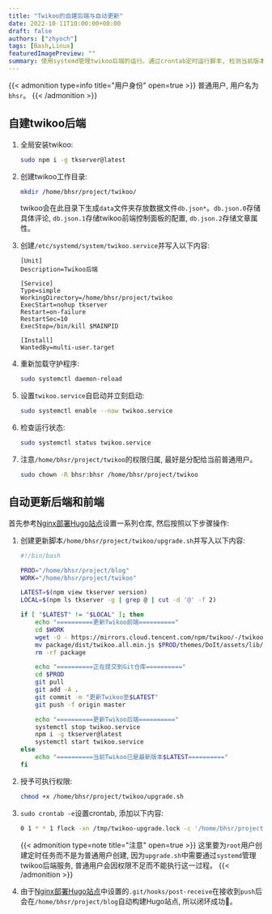 ```yaml
---
title: "Twikoo的自建后端与自动更新"
date: 2022-10-11T10:00:00+08:00
draft: false
authors: ["zhyoch"]
tags: [Bash,Linux]
featuredImagePreview: ""
summary: 使用systemd管理twikoo后端的运行。通过crontab定时运行脚本, 检测当前版本与最新版本是否一致, 如不一致, 则更新到最新版本, 并push到Git Remote仓库。
---
```


{{< admonition type=info title="用户身份" open=true >}}
普通用户, 用户名为`bhsr`。
{{< /admonition >}}

## 自建twikoo后端

1. 全局安装twikoo: 

    ```bash
    sudo npm i -g tkserver@latest
    ```

2. 创建twikoo工作目录: 

   ```bash
   mkdir /home/bhsr/project/twikoo/
   ```

   twikoo会在此目录下生成`data`文件夹存放数据文件`db.json*`。`db.json.0`存储具体评论, `db.json.1`存储twikoo前端控制面板的配置, `db.json.2`存储文章属性。

3. 创建`/etc/systemd/system/twikoo.service`并写入以下内容: 

    ```
    [Unit]
    Description=Twikoo后端

    [Service]
    Type=simple
    WorkingDirectory=/home/bhsr/project/twikoo
    ExecStart=nohup tkserver
    Restart=on-failure
    RestartSec=10
    ExecStop=/bin/kill $MAINPID

    [Install]
    WantedBy=multi-user.target
    ```

4. 重新加载守护程序: 

    ```bash
    sudo systemctl daemon-reload
    ```

5. 设置`twikoo.service`自启动并立刻启动: 

    ```bash
    sudo systemctl enable --now twikoo.service
    ```

6. 检查运行状态: 

    ```bash
    sudo systemctl status twikoo.service
    ```

7. 注意`/home/bhsr/project/twikoo`的权限归属, 最好是分配给当前普通用户。

    ```bash
    sudo chown -R bhsr:bhsr /home/bhsr/project/twikoo
    ```

## 自动更新后端和前端

首先参考[Nginx部署Hugo站点](https://zhyoch.netlify.app/2022-8/)设置一系列仓库, 然后按照以下步骤操作: 

1. 创建更新脚本`/home/bhsr/project/twikoo/upgrade.sh`并写入以下内容: 

    ```bash
    #!/bin/bash
    
    PROD="/home/bhsr/project/blog"
    WORK="/home/bhsr/project/twikoo"
    
    LATEST=$(npm view tkserver version)
    LOCAL=$(npm ls tkserver -g | grep @ | cut -d '@' -f 2)
    
    if [ "$LATEST" != "$LOCAL" ]; then
        echo "==========更新Twikoo前端=========="
        cd $WORK
        wget -O - https://mirrors.cloud.tencent.com/npm/twikoo/-/twikoo-$LATEST.tgz | tar -zxf -
        mv package/dist/twikoo.all.min.js $PROD/themes/DoIt/assets/lib/twikoo/twikoo.all.min.js
        rm -rf package
    
        echo "==========正在提交到Git仓库=========="
        cd $PROD
        git pull
        git add -A .
        git commit -m "更新Twikoo至$LATEST"
        git push -f origin master
    
        echo "==========更新Twikoo后端=========="
        systemctl stop twikoo.service
        npm i -g tkserver@latest
        systemctl start twikoo.service
    else
        echo "==========当前Twikoo已是最新版本$LATEST=========="
    fi
    ```

2. 授予可执行权限: 

    ```bash
    chmod +x /home/bhsr/project/twikoo/upgrade.sh
    ```

3. `sudo crontab -e`设置crontab, 添加以下内容: 

    ```bash
    0 1 * * 1 flock -xn /tmp/twikoo-upgrade.lock -c '/home/bhsr/project/twikoo/upgrade.sh > /dev/null 2>&1 &'
    ```

    {{< admonition type=note title="注意" open=true >}}
这里要为`root`用户创建定时任务而不是为普通用户创建, 因为`upgrade.sh`中需要通过`systemd`管理twikoo后端服务, 普通用户会因权限不足而不能执行这一过程。
    {{< /admonition >}}

4. 由于[Nginx部署Hugo站点](https://zhyoch.netlify.app/2022-8/#服务器中的remote仓库)中设置的`.git/hooks/post-receive`在接收到`push`后会在`/home/bhsr/project/blog`自动构建Hugo站点, 所以闭环成功🎉。
